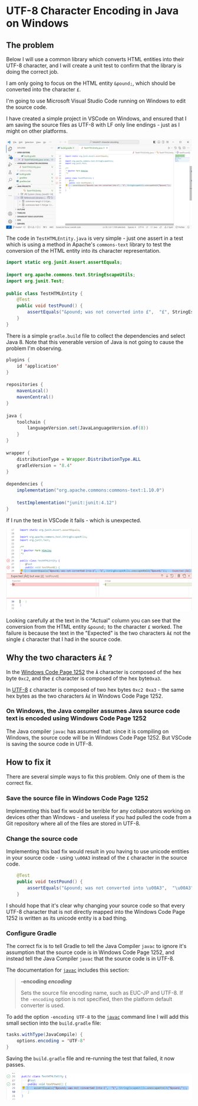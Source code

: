 # UTF-8 Character Encoding in Java on Windows

## The problem

Below I will use a common library which converts HTML entities into their UTF-8 character, and I will create a unit test to confirm that the library is doing the correct job.

I am only going to focus on the HTML entity `&pound;`, which should be converted into the character `£`.

I'm going to use Microsoft Visual Studio Code running on Windows to edit the source code.

I have created a simple project in VSCode on Windows, and ensured that I am saving the source files as UTF-8 with LF only line endings - just as I might on other platforms.

![VSCode on Windows](../assets/images/java/utf8_character_encoding_windows_vscode.png)

The code in `TestHTMLEntity.java` is very simple - just one assert in a test which is using a method in Apache's `commons-text` library to test the conversion of the HTML entity into its character representation.

```java
import static org.junit.Assert.assertEquals;

import org.apache.commons.text.StringEscapeUtils;
import org.junit.Test;

public class TestHTMLEntity {
    @Test
    public void testPound() {
        assertEquals("&pound; was not converted into £",  "£", StringEscapeUtils.unescapeHtml4("&pound;"));
    }
}
```

There is a simple `gradle.build` file to collect the dependencies and select Java 8. Note that this venerable version of Java is not going to cause the problem I'm observing.

```java
plugins {
    id 'application'
}

repositories {
    mavenLocal()
    mavenCentral()
}

java {
    toolchain {
        languageVersion.set(JavaLanguageVersion.of(8))
    }
}

wrapper {
    distributionType = Wrapper.DistributionType.ALL
    gradleVersion = '8.4'
}

dependencies {
    implementation("org.apache.commons:commons-text:1.10.0")

    testImplementation("junit:junit:4.12")
}
```

If I run the test in VSCode it fails - which is unexpected.

![Test fails](../assets/images/java/utf8_character_encoding_windows_vscode_debug_wrong.png)

Looking carefully at the text in the "Actual" column you can see that the conversion from the HTML entity `&pound;` to the character `£` worked. The failure is because the text in the "Expected" is the two characters `Â£` not the single `£` character that I had in the source code.

## Why the two characters `Â£` ?

In the [Windows Code Page 1252](https://en.wikipedia.org/wiki/Windows-1252) the `Â` character is composed of the hex byte `0xc2`, and the `£` character is composed of the hex byte`0xa3`.

In [UTF-8](https://www.charset.org/utf-8) `£` character is composed of two hex bytes `0xc2 0xa3` - the same hex bytes as the two characters `Â£` in Windows Code Page 1252.

### On Windows, the Java compiler assumes Java source code text is encoded using Windows Code Page 1252

The Java compiler `javac` has assumed that: since it is compiling on Windows, the source code will be in Windows Code Page 1252. But VSCode is saving the source code in UTF-8.

## How to fix it

There are several simple ways to fix this problem. Only one of them is the correct fix.

### Save the source file in Windows Code Page 1252

Implementing this bad fix would be terrible for any collaborators working on devices other than Windows - and useless if you had pulled the code from a Git repository where all of the files are stored in UTF-8.

### Change the source code

Implementing this bad fix would result in you having to use unicode entities in your source code - using `\u00A3` instead of the `£` character in the source code.

```java
    @Test
    public void testPound() {
        assertEquals("&pound; was not converted into \u00A3",  "\u00A3", StringEscapeUtils.unescapeHtml4("&pound;"));
    }
```

I should hope that it's clear why changing your source code so that every UTF-8 character that is not directly mapped into the Windows Code Page 1252 is written as its unicode entity is a bad thing.

### Configure Gradle

The correct fix is to tell Gradle to tell the Java Compiler `javac` to ignore it's assumption that the source code is in Windows Code Page 1252, and instead tell the Java Compiler `javac` that the source code is in UTF-8.

The documentation for [`javac`](https://docs.oracle.com/javase/8/docs/technotes/tools/windows/javac.html#BHCGAJDC) includes this section:

> **-encoding *encoding***
>
> Sets the source file encoding name, such as EUC-JP and UTF-8. If the `-encoding` option is not specified, then the platform default converter is used.

To add the option `-encoding UTF-8` to the [`javac`](https://docs.oracle.com/javase/8/docs/technotes/tools/windows/javac.html#BHCGAJDC) command line I will add this small section into the `build.gradle` file:

```java
tasks.withType(JavaCompile) {
    options.encoding = 'UTF-8'
}
```

Saving the `build.gradle` file and re-running the test that failed, it now passes.

![Test passes](../assets/images/java/utf8_character_encoding_windows_vscode_debug_right.png)
